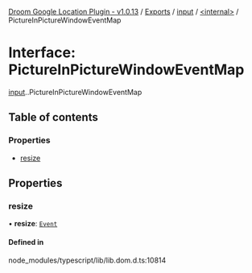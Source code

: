 [Droom Google Location Plugin - v1.0.13](../README.md) / [Exports](../modules.md) / [input](../modules/input.md) / [<internal\>](../modules/input._internal_.md) / PictureInPictureWindowEventMap

# Interface: PictureInPictureWindowEventMap

[input](../modules/input.md).[<internal>](../modules/input._internal_.md).PictureInPictureWindowEventMap

## Table of contents

### Properties

- [resize](input._internal_.PictureInPictureWindowEventMap.md#resize)

## Properties

### resize

• **resize**: [`Event`](../modules/input._internal_.md#event)

#### Defined in

node_modules/typescript/lib/lib.dom.d.ts:10814
